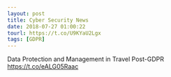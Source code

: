 ```yaml
---
layout: post
title: Cyber Security News
date: 2018-07-27 01:00:22
tourl: https://t.co/U9KYaU2Lgx
tags: [GDPR]
---
```

Data Protection and Management in Travel Post-GDPR https://t.co/eALG05Raac